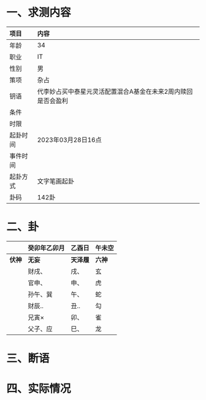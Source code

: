 # 一、求测内容
|项目|内容|
|:-|:-|
|年龄|34|
|职业|IT|
|性别|男|
|策项|杂占|
|钥语|代李妙占买中泰星元灵活配置混合A基金在未来2周内赎回是否会盈利|
|条件||
|时限||
|起卦时间|2023年03月28日16点|
|事件时间||
|起卦方式|文字笔画起卦|
|卦码|142卦|

# 二、卦
||癸卯年乙卯月|乙酉日|午未空|
|:-|:-|:-|:-|
|**伏神**|**无妄**|**天泽履**|**六神**|
||财戌、|戌、|玄|
||官申、|申、|虎|
||孙午、巽|午、|蛇|
||财辰..|丑..|勾|
||兄寅×|卯、|雀|
||父子、应|巳、|龙|


# 三、断语

# 四、实际情况